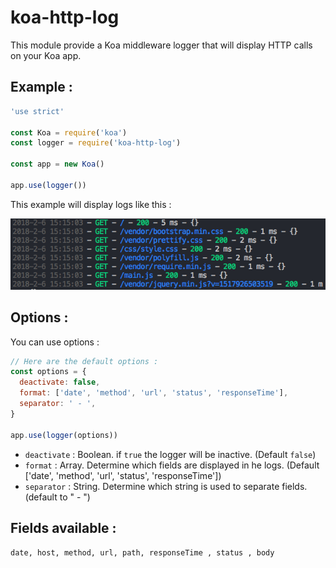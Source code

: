 # koa-http-log

This module provide a Koa middleware logger that will display HTTP calls on your Koa app.

## Example :

```js
'use strict'

const Koa = require('koa')
const logger = require('koa-http-log')

const app = new Koa()

app.use(logger())
```
This example will display logs like this :

![alt text](screenshot.png)

## Options :

You can use options :
```js
// Here are the default options :
const options = {
  deactivate: false,
  format: ['date', 'method', 'url', 'status', 'responseTime'],
  separator: ' - ',
}

app.use(logger(options))
```

- `deactivate` : Boolean. if `true` the logger will be inactive. (Default `false`)
- `format` : Array. Determine which fields are displayed in he logs. (Default ['date', 'method', 'url', 'status', 'responseTime'])
- `separator` : String. Determine which string is used to separate fields. (default to " - ")

## Fields available :
`date, host, method, url, path, responseTime , status , body`

